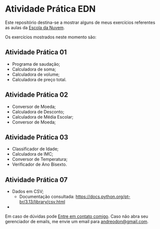 # Atividade Prática EDN

Este repositório destina-se a mostrar alguns de meus exercícios referentes as aulas da [Escola da Nuvem](https://escoladanuvem.org/).

Os exercícios mostrados neste momento são:

## Atividade Prática 01

- Programa de saudação;
- Calculadora de soma;
- Calculadora de volume;
- Calculadora de preço total.

## Atividade Prática 02

- Conversor de Moeda;
- Calculadora de Desconto;
- Calculadora de Média Escolar;
- Conversor de Moeda;

## Atividade Prática 03

- Classificador de Idade;
- Calculadora de IMC;
- Conversor de Temperatura;
- Verificador de Ano Bisexto.

## Atividade Prática 07
- Dados em CSV;
    - Documentação consultada: https://docs.python.org/pt-br/3.13/library/csv.html
- 

Em caso de dúvidas pode [Entre em contato comigo](mailto:andreodon@gmail.com). Caso não abra seu gerenciador de emails, me envie um email para andreodon@gmail.com.
